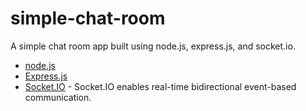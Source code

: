 # simple-chat-room
A simple chat room app built using node.js, express.js, and socket.io.

- [node.js](https://nodejs.org)
- [Express.js](https://www.npmjs.com/package/express)
- [Socket.IO](https://www.npmjs.com/package/socket.io) - Socket.IO enables real-time bidirectional event-based communication.
